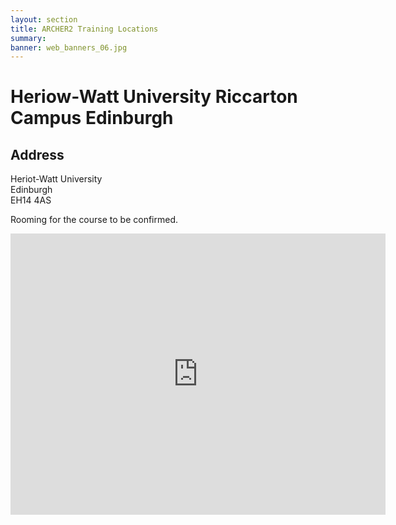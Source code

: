 ```yaml
---
layout: section
title: ARCHER2 Training Locations
summary: 
banner: web_banners_06.jpg
---
```


# Heriow-Watt University Riccarton Campus Edinburgh




## Address

Heriot-Watt University<br>
Edinburgh<br>
EH14 4AS

Rooming for the course to be confirmed.

<iframe src="https://www.google.com/maps/embed?pb=!1m18!1m12!1m3!1d8945.440851635045!2d-3.330155954313718!3d55.908454289523014!2m3!1f0!2f0!3f0!3m2!1i1024!2i768!4f13.1!3m3!1m2!1s0x4887c46b12f63521%3A0x559e09cdb8e5270a!2sCurrie%20EH14%204AS!5e0!3m2!1sen!2suk!4v1643726480919!5m2!1sen!2suk" width="600" height="450" style="border:0;" allowfullscreen="" loading="lazy"></iframe>